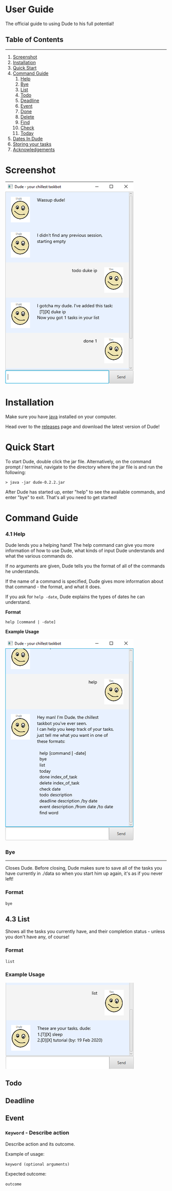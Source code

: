 # User Guide

The official guide to using Dude to his full potential!

## Table of Contents
--------------------

1. [Screenshot](#screenshot)
2. [Installation](#installation)
3. [Quick Start](#quick-start)
4. [Command Guide](#command-guide)
    1. [Help](#help)
    2. [Bye](#bye)
    3. [List](#list)
    4. [Todo](#todo)
    5. [Deadline](#deadline)
    6. [Event](#event)
    7. [Done](#done)
    8. [Delete](#delete)
    9. [Find](#find)
    10. [Check](#check)
    11. [Today](#today)
5. [Dates In Dude](#dates-in-dude)
6. [Storing your tasks](#storing-your-tasks)
7. [Acknowledgements](#acknowledgements)


Screenshot
==========
![](Ui.png)

Installation
============
Make sure you have [java](https://www.oracle.com/java/technologies/javase-downloads.html) installed on your computer.

Head over to the [releases](https://github.com/CornCobs/duke/releases) page and download the latest version of Dude!

Quick Start
===========
To start Dude, double click the jar file. Alternatively, on the command prompt / terminal, navigate to the directory where the jar file is and run the following:

```
> java -jar dude-0.2.2.jar
```
After Dude has started up, enter "help" to see the available commands, and enter "bye" to exit. That's all you need to get started!

Command Guide 
=============
### **4.1 Help**
Dude lends you a helping hand! The help command can give you more information of how to use Dude, what kinds of input Dude understands and what the various commands do.

If no arguments are given, Dude tells you the format of all of the commands he understands.

If the name of a command is specified, Dude gives more information about that command - the format, and what it does.

If you ask for `help -date`, Dude explains the types of dates he can understand.

**Format**
```
help [command | -date]
```

**Example Usage**

![](Help.png)

### **Bye**
---
Closes Dude. Before closing, Dude makes sure to save all of the tasks you have currently in ./data so when you start him up again, it's as if you never left!

### Format
```
bye
```

4.3 List
----
Shows all the tasks you currently have, and their completion status - unless you don't have any, of course!

### Format
```
list
```

### Example Usage
![](List.png)

Todo
----

Deadline
--------

Event
-----

### `Keyword` - Describe action

Describe action and its outcome.

Example of usage: 

`keyword (optional arguments)`

Expected outcome:

`outcome`
